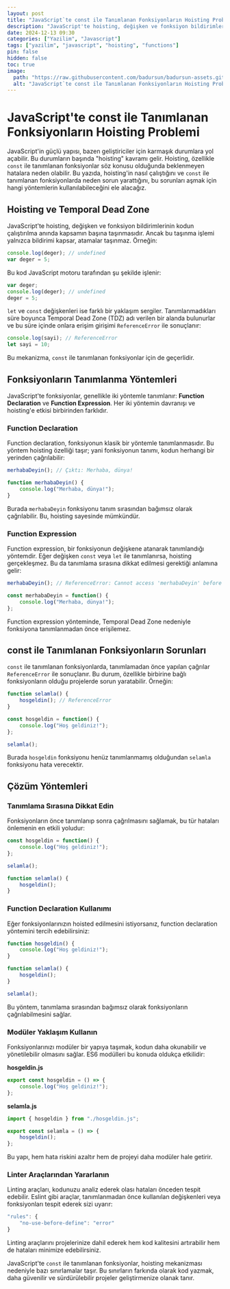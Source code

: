 ```yaml
---
layout: post
title: "JavaScript`te const ile Tanımlanan Fonksiyonların Hoisting Problemi"
description: "JavaScript'te hoisting, değişken ve fonksiyon bildirimlerinin kodun çalıştırılma anında kapsamın başına taşınmasıdır. Ancak bu taşınma işlemi yalnızca bildirimi kapsar, atamalar taşınmaz."
date: 2024-12-13 09:30
categories: ["Yazilim", "Javascript"]
tags: ["yazilim", "javascript", "hoisting", "functions"]
pin: false
hidden: false
toc: true
image:
  path: "https://raw.githubusercontent.com/badursun/badursun-assets.github.io/refs/heads/main/img/javascriptte-const-ile-tanimlanan-fonksiyonlarin-hoisting-problemi-675c04a3d410e.webp"
  alt: "JavaScript`te const ile Tanımlanan Fonksiyonların Hoisting Problemi"
---
```


# JavaScript'te const ile Tanımlanan Fonksiyonların Hoisting Problemi

JavaScript'in güçlü yapısı, bazen geliştiriciler için karmaşık durumlara yol açabilir. Bu durumların başında "hoisting" kavramı gelir. Hoisting, özellikle `const` ile tanımlanan fonksiyonlar söz konusu olduğunda beklenmeyen hatalara neden olabilir. Bu yazıda, hoisting'in nasıl çalıştığını ve `const` ile tanımlanan fonksiyonlarda neden sorun yarattığını, bu sorunları aşmak için hangi yöntemlerin kullanılabileceğini ele alacağız.

## Hoisting ve Temporal Dead Zone

JavaScript'te hoisting, değişken ve fonksiyon bildirimlerinin kodun çalıştırılma anında kapsamın başına taşınmasıdır. Ancak bu taşınma işlemi yalnızca bildirimi kapsar, atamalar taşınmaz. Örneğin:

```javascript
console.log(deger); // undefined
var deger = 5;
```

Bu kod JavaScript motoru tarafından şu şekilde işlenir:

```javascript
var deger;
console.log(deger); // undefined
deger = 5;
```

`let` ve `const` değişkenleri ise farklı bir yaklaşım sergiler. Tanımlanmadıkları süre boyunca Temporal Dead Zone (TDZ) adı verilen bir alanda bulunurlar ve bu süre içinde onlara erişim girişimi `ReferenceError` ile sonuçlanır:

```javascript
console.log(sayi); // ReferenceError
let sayi = 10;
```

Bu mekanizma, `const` ile tanımlanan fonksiyonlar için de geçerlidir.

## Fonksiyonların Tanımlanma Yöntemleri

JavaScript'te fonksiyonlar, genellikle iki yöntemle tanımlanır: **Function Declaration** ve **Function Expression**. Her iki yöntemin davranışı ve hoisting'e etkisi birbirinden farklıdır.

### Function Declaration

Function declaration, fonksiyonun klasik bir yöntemle tanımlanmasıdır. Bu yöntem hoisting özelliği taşır; yani fonksiyonun tanımı, kodun herhangi bir yerinden çağrılabilir:

```javascript
merhabaDeyin(); // Çıktı: Merhaba, dünya!

function merhabaDeyin() {
    console.log("Merhaba, dünya!");
}
```

Burada `merhabaDeyin` fonksiyonu tanım sırasından bağımsız olarak çağrılabilir. Bu, hoisting sayesinde mümkündür.

### Function Expression

Function expression, bir fonksiyonun değişkene atanarak tanımlandığı yöntemdir. Eğer değişken `const` veya `let` ile tanımlanırsa, hoisting gerçekleşmez. Bu da tanımlama sırasına dikkat edilmesi gerektiği anlamına gelir:

```javascript
merhabaDeyin(); // ReferenceError: Cannot access 'merhabaDeyin' before initialization

const merhabaDeyin = function() {
    console.log("Merhaba, dünya!");
};
```

Function expression yönteminde, Temporal Dead Zone nedeniyle fonksiyona tanımlanmadan önce erişilemez.

## const ile Tanımlanan Fonksiyonların Sorunları

`const` ile tanımlanan fonksiyonlarda, tanımlamadan önce yapılan çağrılar `ReferenceError` ile sonuçlanır. Bu durum, özellikle birbirine bağlı fonksiyonların olduğu projelerde sorun yaratabilir. Örneğin:

```javascript
function selamla() {
    hosgeldin(); // ReferenceError
}

const hosgeldin = function() {
    console.log("Hoş geldiniz!");
};

selamla();
```

Burada `hosgeldin` fonksiyonu henüz tanımlanmamış olduğundan `selamla` fonksiyonu hata verecektir.

## Çözüm Yöntemleri

### Tanımlama Sırasına Dikkat Edin

Fonksiyonların önce tanımlanıp sonra çağrılmasını sağlamak, bu tür hataları önlemenin en etkili yoludur:

```javascript
const hosgeldin = function() {
    console.log("Hoş geldiniz!");
};

selamla();

function selamla() {
    hosgeldin();
}
```

### Function Declaration Kullanımı

Eğer fonksiyonlarınızın hoisted edilmesini istiyorsanız, function declaration yöntemini tercih edebilirsiniz:

```javascript
function hosgeldin() {
    console.log("Hoş geldiniz!");
}

function selamla() {
    hosgeldin();
}

selamla();
```

Bu yöntem, tanımlama sırasından bağımsız olarak fonksiyonların çağrılabilmesini sağlar.

### Modüler Yaklaşım Kullanın

Fonksiyonlarınızı modüler bir yapıya taşımak, kodun daha okunabilir ve yönetilebilir olmasını sağlar. ES6 modülleri bu konuda oldukça etkilidir:

**hosgeldin.js**
```javascript
export const hosgeldin = () => {
    console.log("Hoş geldiniz!");
};
```

**selamla.js**
```javascript
import { hosgeldin } from "./hosgeldin.js";

export const selamla = () => {
    hosgeldin();
};
```

Bu yapı, hem hata riskini azaltır hem de projeyi daha modüler hale getirir.

### Linter Araçlarından Yararlanın

Linting araçları, kodunuzu analiz ederek olası hataları önceden tespit edebilir. Eslint gibi araçlar, tanımlanmadan önce kullanılan değişkenleri veya fonksiyonları tespit ederek sizi uyarır:

```javascript
"rules": {
    "no-use-before-define": "error"
}
```

Linting araçlarını projelerinize dahil ederek hem kod kalitesini artırabilir hem de hataları minimize edebilirsiniz.

JavaScript'te `const` ile tanımlanan fonksiyonlar, hoisting mekanizması nedeniyle bazı sınırlamalar taşır. Bu sınırların farkında olarak kod yazmak, daha güvenilir ve sürdürülebilir projeler geliştirmenize olanak tanır.

